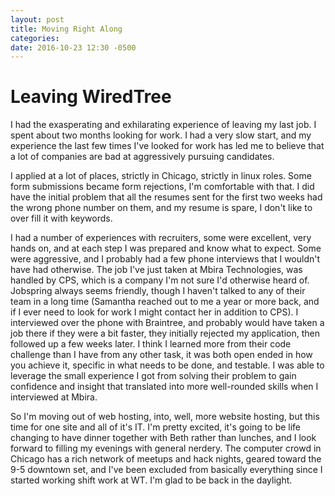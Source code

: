 ```yaml
---
layout: post
title: Moving Right Along
categories: 
date: 2016-10-23 12:30 -0500
---
```


# Leaving WiredTree
I had the exasperating and exhilarating experience of leaving my last job. 
I spent about two months looking for work. I had a very slow start, and 
my experience the last few times I've looked for work has led me to believe
that a lot of companies are bad at aggressively pursuing candidates. 

I applied at a lot of places, strictly in Chicago, strictly in linux roles.
Some form submissions became form rejections, I'm comfortable with that. 
I did have the initial problem that all the resumes sent for the first two weeks
had the wrong phone number on them, and my resume is spare, I don't like to 
over fill it with keywords. 

I had a number of experiences with recruiters, some were excellent, very hands on,
and at each step I was prepared and know what to expect. Some were aggressive,
and I probably had a few phone interviews that I wouldn't have had otherwise. The job
I've just taken at Mbira Technologies, was handled by CPS, which is a company I'm not 
sure I'd otherwise heard of. Jobspring always seems friendly, though I haven't talked to
any of their team in a long time (Samantha reached out to me a year or more back, and if 
I ever need to look for work I might contact her in addition to CPS). I interviewed over 
the phone with Braintree, and probably would have taken a job there if they were a bit faster,
they initially rejected my application, then followed up a few weeks later. I think I learned
more from their code challenge than I have from any other task, it was both open ended in how
you achieve it, specific in what needs to be done, and testable. I was able to leverage the 
small experience I got from solving their problem to gain confidence and insight that translated
into more well-rounded skills when I interviewed at Mbira.

So I'm moving out of web hosting, into, well, more website hosting, but this time for one 
site and all of it's IT. I'm pretty excited, it's going to be life changing to have 
dinner together with Beth rather than lunches, and I look forward to filling my evenings
with general nerdery. The computer crowd in Chicago has a rich network of meetups and 
hack nights, geared toward the 9-5 downtown set, and I've been excluded from basically 
everything since I started working shift work at WT. I'm glad to be back in the daylight. 

